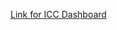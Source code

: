 [Link for ICC Dashboard](https://public.tableau.com/views/Iccdb/ICCDashboard?:language=en-US&:sid=&:display_count=n&:origin=viz_share_link)
